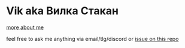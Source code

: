 # Vik aka Вилка Стакан

<a href="https://vlk.st">more about me</a>
  

feel free to ask me anything via email/tlg/discord or [issue on this repo](https://github.com/ktwzk/ktwzk)
